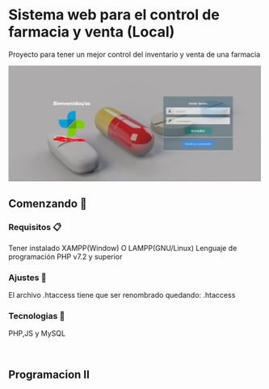 # Sistema web para el control de farmacia y venta (Local)
<p>Proyecto para tener un mejor control del inventario y venta de una farmacia</p>
<img src="https://github.com/Jose-developer-start/sistema_farmacia/blob/main/ScreenSistema/Farmacia_Screen.jpg" width="500px">

## Comenzando 🚀
### Requisitos 📋
Tener instalado XAMPP(Window) O LAMPP(GNU/Linux)
Lenguaje de programación PHP v7.2 y superior

### Ajustes 🔩
El archivo .htaccess tiene que ser renombrado quedando: .htaccess

### Tecnologias 🔩

<p>PHP,JS y MySQL</p>

<br>
<h2>Programacion II</h2>
